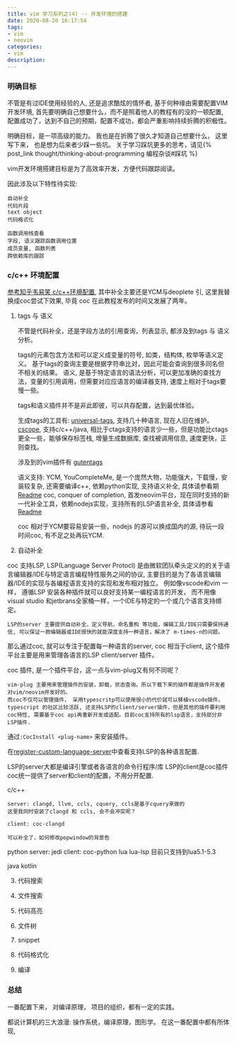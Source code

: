 ```yaml
---
title: vim 学习系列之(4) -- 开发环境的搭建
date: 2020-08-20 16:17:54
tags:
- vim
- neovim
categories:
- vim
description:
---
```


### 明确目标

不管是有过IDE使用经验的人, 还是追求酷炫的情怀者, 基于何种缘由需要配置VIM开发环境, 首先要明确自己想要什么，而不是照着他人的教程有的没的一顿配置, 配置成功了，达到不自己的预期，配置不成功，都会严重影响持续折腾的积极性。

明确目标，是一项高级的能力。 我也是在折腾了很久才知道自己想要什么， 这里写下来， 也是想为后来者少踩一些坑。 关于学习踩坑更多的思考，请见{% post_link thought/thinking-about-programming 编程杂谈#踩坑 %}

vim开发环境搭建目标是为了高效率开发，方便代码跟踪阅读。

因此涉及以下特性待实现: 
	
	自动补全
	代码片段
	text object
	代码格式化

	函数调用栈查看
	字段, 语义跟踪函数调用位置
	成员变量, 函数列表
	跨依赖库的跟踪

### c/c++ 环境配置

[ 参考知乎韦易笑 c/c++环境配置](https://www.zhihu.com/question/47691414/answer/373700711), 其中补全主要还是YCM与deoplete 引, 这里我替换成coc尝试下效果, 毕竟 coc 在此教程发布的时间又发展了两年。 
	
1. tags 与 语义

	不管是代码补全，还是字段方法的引用查询，列表显示, 都涉及到tags 与 语义分析。

	tags的元素包含方法和可以定义成变量的符号, 如类，结构体, 枚举等语义定义。 基于tags的查询主要是根据字符串比对，因此可能会查询到很多同名但不相关的结果。
	语义, 是基于特定语言的语法分析，可以更加准确的查找方法，变量的引用调用，但需要对应应语言的编译器支持, 速度上相对于tags要慢一些。

	tags和语义插件并不是非此即彼，可以共存配置，达到最优体验。

	生成tags的工具有:
		[universal-tags](https://github.com/universal-ctags/ctags), 支持几十种语言, 现在人旧在维护。 
		[cscope](), 支持c/c++/java, 相比于ctags支持的语言少一些，但是功能比ctags更全一些，能够保存标签栈, 增量生成数据库, 查找被调用信息, 速度更快，正则查找。

	涉及到的vim插件有
		[gutentags](https://github.com/ludovicchabant/vim-gutentags)

	语义支持: 
		YCM, YouCompleteMe, 是一个庞然大物，功能强大，下载慢，安装较复杂, 还需要编译c++, 依赖python实现, 支持语义补全, 具体请参看期[Readme](https://github.com/ycm-core/YouCompleteMe)
		coc, conquer of completion, 首发neovim平台，现在同时支持的新一代补全工具，依赖nodejs实现，支持所有的LSP语言补全, 具体请参看[Readme](https://github.com/neoclide/coc.nvim)
	
	coc 相对于YCM要容易安装一些，nodejs 的源可以换成国内的源, 待玩一段时间coc, 有不足之处再玩YCM.

2. 自动补全

coc 支持LSP, LSP(Language Server Protocl) 是由微软团队牵头定义的的关于语言编辑器/IDE与特定语言编程特性服务之间的协议, 主要目的是为了各语言编辑器/IDE的实现与各编程语言支持的实现和发布相对独立。 例如像vscode和vim 一样， 遵循LSP 安装各种插件就可以良好支持某一编程语言的开发， 而不用像visual studio 和jetbrans全家桶一样，一个IDE与特定的一个或几个语言支持绑定。 

	LSP的server 主要提供自动补全，定义导航，命名重构 等功能，编辑工具/IDE只需要保持通信, 可以保证一款编辑器或IDE很快的就能深度支持一种语言，解决了 m-times-n的问题。

那么通过coc, 就可以专注于配置每一种语言的server, coc 相当于client, 这个插件平台主要是用来管理各语言的LSP client/server 插件。

coc 插件, 是一个插件平台，这一点与vim-plug又有何不同呢？ 

	vim-plug 主要用来管理插件的安装，卸载，状态查询。所以下载下来的插件都是插件开发者对vim/neovim开发好的。
	而coc不仅可以管理插件， 采用typescritp可以使用很小的代价就可以移植vscode插件， typescript 的社区比较活跃, 还支持LSP的client/server插件，但是其他的插件要利用coc特性, 需要基于coc api再重新开发或适配。目前coc支持所有的lsp语言，支持部分非LSP插件.

通过`:CocInstall <plug-name>` 来安装插件。

在[register-custom-language-server](https://github.com/neoclide/coc.nvim/wiki/Language-servers#register-custom-language-servers)中查看支持LSP的各种语言配置.

LSP的server大都是编译引擎或者各语言的命令行程序/库
LSP的client是coc插件
coc统一提供了server和client的配置，不用分开配置.

c/c++

	server: clangd, llvm, ccls, cquery, ccls是基于cquery来做的
	这里我同时安装了clangd 和 ccls, 会不会冲突呢？
	
	client: coc-clangd

	可以补全了，如何修改popwindow的背景色

python 
	server: jedi
	client: coc-python
lua
	lua-lsp 目前只支持到lua5.1-5.3
	
java
kotlin


3. 代码搜索

4. 文件搜索

5. 代码高亮

6. 文件树

7. snippet

8. 代码格式化

9. 编译

### 总结

一番配置下来， 对编译原理， 项目的组织，都有一定的实践。

都说计算机的三大浪漫: 操作系统，编译原理，图形学。 在这一番配置中都有所体现, 

